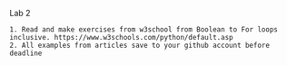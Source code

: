 Lab 2

    1. Read and make exercises from w3school from Boolean to For loops inclusive. https://www.w3schools.com/python/default.asp
    2. All examples from articles save to your github account before deadline
